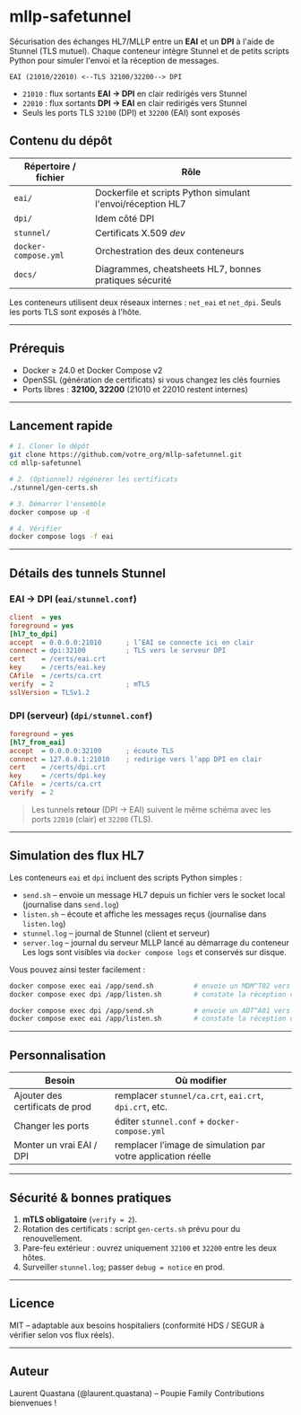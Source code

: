 # mllp-safetunnel

Sécurisation des échanges HL7/MLLP entre un **EAI** et un **DPI** à l'aide de Stunnel (TLS mutuel). Chaque conteneur intègre Stunnel et de petits scripts Python pour simuler l'envoi et la réception de messages.

```
EAI (21010/22010) <--TLS 32100/32200--> DPI
```

* `21010` : flux sortants **EAI → DPI** en clair redirigés vers Stunnel
* `22010` : flux sortants **DPI → EAI** en clair redirigés vers Stunnel
* Seuls les ports TLS `32100` (DPI) et `32200` (EAI) sont exposés

## Contenu du dépôt

| Répertoire / fichier | Rôle |
|----------------------|------|
| `eai/`               | Dockerfile et scripts Python simulant l'envoi/réception HL7 |
| `dpi/`               | Idem côté DPI |
| `stunnel/`           | Certificats X.509 *dev* |
| `docker-compose.yml` | Orchestration des deux conteneurs |
| `docs/`              | Diagrammes, cheatsheets HL7, bonnes pratiques sécurité |

Les conteneurs utilisent deux réseaux internes : `net_eai` et `net_dpi`. Seuls les ports TLS sont exposés à l'hôte.

---

## Prérequis

* Docker ≥ 24.0 et Docker Compose v2  
* OpenSSL (génération de certificats) si vous changez les clés fournies  
* Ports libres : **32100, 32200** (21010 et 22010 restent internes)

---

## Lancement rapide

```bash
# 1. Cloner le dépôt
git clone https://github.com/votre_org/mllp-safetunnel.git
cd mllp-safetunnel

# 2. (Optionnel) régénérer les certificats
./stunnel/gen-certs.sh

# 3. Démarrer l'ensemble
docker compose up -d

# 4. Vérifier
docker compose logs -f eai
````

---

## Détails des tunnels Stunnel

### EAI → DPI (`eai/stunnel.conf`)

```ini
client  = yes
foreground = yes
[hl7_to_dpi]
accept  = 0.0.0.0:21010      ; l’EAI se connecte ici en clair
connect = dpi:32100          ; TLS vers le serveur DPI
cert    = /certs/eai.crt
key     = /certs/eai.key
CAfile  = /certs/ca.crt
verify  = 2                  ; mTLS
sslVersion = TLSv1.2
```

### DPI (serveur) (`dpi/stunnel.conf`)

```ini
foreground = yes
[hl7_from_eai]
accept  = 0.0.0.0:32100      ; écoute TLS
connect = 127.0.0.1:21010    ; redirige vers l’app DPI en clair
cert    = /certs/dpi.crt
key     = /certs/dpi.key
CAfile  = /certs/ca.crt
verify  = 2
```

> Les tunnels **retour** (DPI → EAI) suivent le même schéma avec les ports `22010` (clair) et `32200` (TLS).

---

## Simulation des flux HL7

Les conteneurs `eai` et `dpi` incluent des scripts Python simples :

* `send.sh` – envoie un message HL7 depuis un fichier vers le socket local (journalise dans `send.log`)
* `listen.sh` – écoute et affiche les messages reçus (journalise dans `listen.log`)
* `stunnel.log` – journal de Stunnel (client et serveur)
* `server.log` – journal du serveur MLLP lancé au démarrage du conteneur
Les logs sont visibles via `docker compose logs` et conservés sur disque.

Vous pouvez ainsi tester facilement :

```bash
docker compose exec eai /app/send.sh          # envoie un MDM^T02 vers le DPI
docker compose exec dpi /app/listen.sh        # constate la réception côté DPI

docker compose exec dpi /app/send.sh          # envoie un ADT^A01 vers l'EAI
docker compose exec eai /app/listen.sh        # constate la réception côté EAI
```

---

## Personnalisation

| Besoin                          | Où modifier                                                  |
| ------------------------------- | ------------------------------------------------------------ |
| Ajouter des certificats de prod | remplacer `stunnel/ca.crt`, `eai.crt`, `dpi.crt`, etc.       |
| Changer les ports               | éditer `stunnel.conf` + `docker-compose.yml`                 |
| Monter un vrai EAI / DPI        | remplacer l’image de simulation par votre application réelle |

---

## Sécurité & bonnes pratiques

1. **mTLS obligatoire** (`verify = 2`).
2. Rotation des certificats : script `gen-certs.sh` prévu pour du renouvellement.
3. Pare-feu extérieur : ouvrez uniquement `32100` et `32200` entre les deux hôtes.
4. Surveiller `stunnel.log`; passer `debug = notice` en prod.

---

## Licence

MIT – adaptable aux besoins hospitaliers (conformité HDS / SEGUR à vérifier selon vos flux réels).

---

## Auteur

Laurent Quastana (@laurent.quastana) – Poupie Family
Contributions bienvenues !
